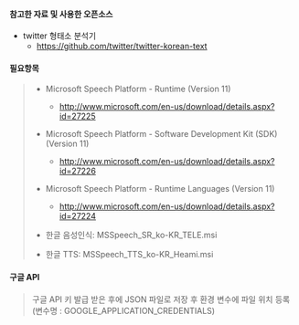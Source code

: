 #### 참고한 자료 및 사용한 오픈소스

* twitter 형태소 분석기
  * https://github.com/twitter/twitter-korean-text

#### 필요항목

> * Microsoft Speech Platform - Runtime (Version 11)
>   * http://www.microsoft.com/en-us/download/details.aspx?id=27225
>
> * Microsoft Speech Platform - Software Development Kit (SDK) (Version 11)
>   * http://www.microsoft.com/en-us/download/details.aspx?id=27226
>
> * Microsoft Speech Platform - Runtime Languages (Version 11)
>   * http://www.microsoft.com/en-us/download/details.aspx?id=27224
>
> * 한글 음성인식: MSSpeech_SR_ko-KR_TELE.msi
> * 한글 TTS: MSSpeech_TTS_ko-KR_Heami.msi
>
#### 구글 API
> 구글 API 키 발급 받은 후에 JSON 파일로 저장 후 환경 변수에 파일 위치 등록(변수명 : GOOGLE_APPLICATION_CREDENTIALS)


